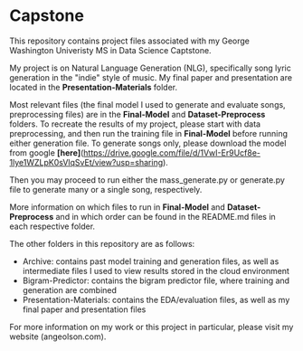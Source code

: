 # Capstone
This repository contains project files associated with my George Washington Univeristy MS in Data Science Captstone. 

My project is on Natural Language Generation (NLG), specifically song lyric generation in the "indie" style of music. My final paper and presentation are located in the **Presentation-Materials** folder.

Most relevant files (the final model I used to generate and evaluate songs, preprocessing files) are in the **Final-Model** and **Dataset-Preprocess** folders. To recreate the results of my project, please start with data preprocessing, and then run the training file in **Final-Model** before running either generation file. To generate songs only, please download the model from google **[here]**(https://drive.google.com/file/d/1VwI-Er9Ucf8e-1lye1WZLpK0sVlqSvEt/view?usp=sharing).

Then you may proceed to run either the mass_generate.py or generate.py file to generate many or a single song, respectively. 

More information on which files to run in  **Final-Model** and **Dataset-Preprocess**  and in which order can be found in the README.md files in each respective folder. 

The other folders in this repository are as follows:
* Archive: contains past model training and generation files, as well as intermediate files I used to view results stored in the cloud environment 
* Bigram-Predictor: contains the bigram predictor file, where training and generation are combined
* Presentation-Materials: contains the EDA/evaluation files, as well as my final paper and presentation files 

For more information on my work or this project in particular, please visit my website (angeolson.com). 

